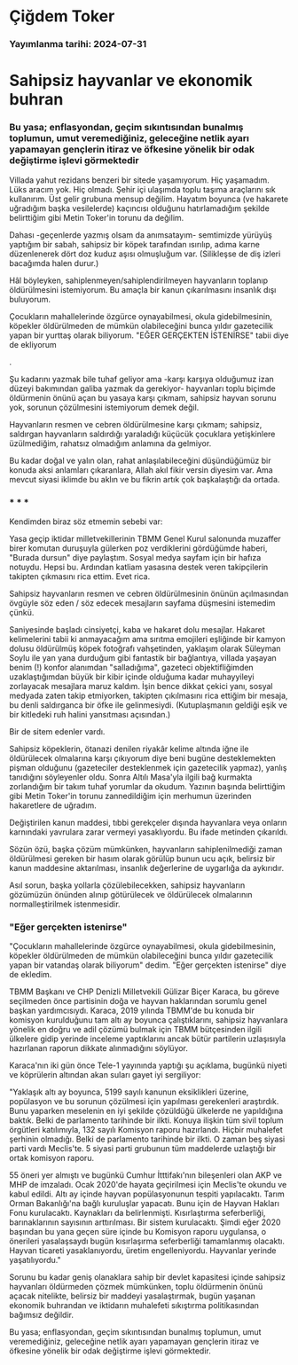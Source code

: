 # Çiğdem Toker

### Yayımlanma tarihi: 2024-07-31

# Sahipsiz hayvanlar ve ekonomik buhran


### Bu yasa; enflasyondan, geçim sıkıntısından bunalmış toplumun, umut veremediğiniz, geleceğine netlik ayarı yapamayan gençlerin itiraz ve öfkesine yönelik bir odak değiştirme işlevi görmektedir



Villada yahut rezidans benzeri bir sitede yaşamıyorum. Hiç yaşamadım. Lüks aracım yok. Hiç olmadı. Şehir içi ulaşımda toplu taşıma araçlarını sık kullanırım. Üst gelir grubuna mensup değilim. Hayatım boyunca (ve hakarete uğradığım başka vesilelerde) kaçıncısı olduğunu hatırlamadığım şekilde belirttiğim gibi Metin Toker'in torunu da değilim.

Dahası -geçenlerde yazmış olsam da anımsatayım- semtimizde yürüyüş yaptığım bir sabah, sahipsiz bir köpek tarafından ısırılıp, adıma karne düzenlenerek dört doz kuduz aşısı olmuşluğum var. (Silikleşse de diş izleri bacağımda halen durur.)

Hâl böyleyken, sahiplenmeyen/sahiplendirilmeyen hayvanların toplanıp öldürülmesini istemiyorum. Bu amaçla bir kanun çıkarılmasını insanlık dışı buluyorum.

Çocukların mahallelerinde özgürce oynayabilmesi, okula gidebilmesinin, köpekler öldürülmeden de mümkün olabileceğini bunca yıldır gazetecilik yapan bir yurttaş olarak biliyorum. "EĞER GERÇEKTEN İSTENİRSE" tabii diye de ekliyorum

.

Şu kadarını yazmak bile tuhaf geliyor ama -karşı karşıya olduğumuz izan düzeyi bakımından galiba yazmak da gerekiyor- hayvanları toplu biçimde öldürmenin önünü açan bu yasaya karşı çıkmam, sahipsiz hayvan sorunu yok, sorunun çözülmesini istemiyorum demek değil.

Hayvanların resmen ve cebren öldürülmesine karşı çıkmam; sahipsiz, saldırgan hayvanların saldırdığı yaraladığı küçücük çocuklara yetişkinlere üzülmediğim, rahatsız olmadığım anlamına da gelmiyor.

Bu kadar doğal ve yalın olan, rahat anlaşılabileceğini düşündüğümüz bir konuda aksi anlamları çıkaranlara, Allah akıl fikir versin diyesim var. Ama mevcut siyasi iklimde bu aklın ve bu fikrin artık çok başkalaştığı da ortada.


### * * *

Kendimden biraz söz etmemin sebebi var:

Yasa geçip iktidar milletvekillerinin TBMM Genel Kurul salonunda muzaffer birer komutan duruşuyla gülerken poz verdiklerini gördüğümde haberi, "Burada dursun" diye paylaştım. Sosyal medya sayfam için bir hafıza notuydu. Hepsi bu. Ardından katliam yasasına destek veren takipçilerin takipten çıkmasını rica ettim. Evet rica.



Sahipsiz hayvanların resmen ve cebren öldürülmesinin önünün açılmasından övgüyle söz eden / söz edecek mesajların sayfama düşmesini istemedim çünkü.

Saniyesinde başladı cinsiyetçi, kaba ve hakaret dolu mesajlar. Hakaret kelimelerini tabii ki anmayacağım ama sırıtma emojileri eşliğinde bir kamyon dolusu öldürülmüş köpek fotoğrafı vahşetinden, yaklaşım olarak Süleyman Soylu ile yan yana durduğum gibi fantastik bir bağlantıya, villada yaşayan benim (!) konfor alanımdan "salladığıma", gazeteci objektifliğimden uzaklaştığımdan büyük bir kibir içinde olduğuma kadar muhayyileyi zorlayacak mesajlara maruz kaldım. İşin bence dikkat çekici yanı, sosyal medyada zaten takip etmiyorken, takipten çıkılmasını rica ettiğim bir mesaja, bu denli saldırganca bir öfke ile gelinmesiydi. (Kutuplaşmanın geldiği eşik ve bir kitledeki ruh halini yansıtması açısından.)

Bir de sitem edenler vardı.

Sahipsiz köpeklerin, ötanazi denilen riyakâr kelime altında iğne ile öldürülecek olmalarına karşı çıkıyorum diye beni bugüne desteklemekten pişman olduğunu (gazeteciler desteklenmek için gazetecilik yapmaz), yanlış tanıdığını söyleyenler oldu. Sonra Altılı Masa'yla ilgili bağ kurmakta zorlandığım bir takım tuhaf yorumlar da okudum. Yazının başında belirttiğim gibi Metin Toker'in torunu zannedildiğim için merhumun üzerinden hakaretlere de uğradım.

Değiştirilen kanun maddesi, tıbbi gerekçeler dışında hayvanlara veya onların karnındaki yavrulara zarar vermeyi yasaklıyordu. Bu ifade metinden çıkarıldı.

Sözün özü, başka çözüm mümkünken, hayvanların sahiplenilmediği zaman öldürülmesi gereken bir hasım olarak görülüp bunun ucu açık, belirsiz bir kanun maddesine aktarılması, insanlık değerlerine de uygarlığa da aykırıdır.

Asıl sorun, başka yollarla çözülebilecekken, sahipsiz hayvanların gözümüzün önünden alınıp götürülecek ve öldürülecek olmalarının normalleştirilmek istenmesidir.


### "Eğer gerçekten istenirse"

"Çocukların mahallelerinde özgürce oynayabilmesi, okula gidebilmesinin, köpekler öldürülmeden de mümkün olabileceğini bunca yıldır gazetecilik yapan bir vatandaş olarak biliyorum" dedim. "Eğer gerçekten istenirse" diye de ekledim.

TBMM Başkanı ve CHP Denizli Milletvekili Gülizar Biçer Karaca, bu göreve seçilmeden önce partisinin doğa ve hayvan haklarından sorumlu genel başkan yardımcısıydı. Karaca, 2019 yılında TBMM'de bu konuda bir komisyon kurulduğunu tam altı ay boyunca çalıştıklarını, sahipsiz hayvanlara yönelik en doğru ve adil çözümü bulmak için TBMM bütçesinden ilgili ülkelere gidip yerinde inceleme yaptıklarını ancak bütür partilerin uzlaşısıyla hazırlanan raporun dikkate alınmadığını söylüyor.

Karaca'nın iki gün önce Tele-1 yayınında yaptığı şu açıklama, bugünkü niyeti ve köprülerin altından akan suları gayet iyi sergiliyor:

"Yaklaşık altı ay boyunca, 5199 sayılı kanunun eksiklikleri üzerine, popülasyon ve bu sorunun çözülmesi için yapılması gerekenleri araştırdık. Bunu yaparken meselenin en iyi şekilde çözüldüğü ülkelerde ne yapıldığına baktık. Belki de parlamento tarihinde bir ilkti. Konuya ilişkin tüm sivil toplum örgütleri katılımıyla, 132 sayılı Komisyon raporu hazırlandı. Hiçbir muhalefet şerhinin olmadığı. Belki de parlamento tarihinde bir ilkti. O zaman beş siyasi parti vardı Meclis'te. 5 siyasi parti grubunun tüm maddelerde uzlaştığı bir ortak komisyon raporu.

55 öneri yer almıştı ve bugünkü Cumhur İtttifakı'nın bileşenleri olan AKP ve MHP de imzaladı. Ocak 2020'de hayata geçirilmesi için Meclis'te okundu ve kabul edildi. Altı ay içinde hayvan popülasyonunun tespiti yapılacaktı. Tarım Orman Bakanlığı'na bağlı kuruluşlar yapacatı. Bunu için de Hayvan Hakları Fonu kurulacaktı. Kaynakları da belirlenmişti. Kısırlaştırma seferberliği, barınaklarının sayısının arttırılması. Bir sistem kurulacaktı. Şimdi eğer 2020 başından bu yana geçen süre içinde bu Komisyon raporu uygulansa, o önerileri yasalaşsaydı bugün kısırlaşırma seferberliği tamamlanmış olacaktı. Hayvan ticareti yasaklanıyordu, üretim engelleniyordu. Hayvanlar yerinde yaşatılıyordu."

Sorunu bu kadar geniş olanaklara sahip bir devlet kapasitesi içinde sahipsiz hayvanları öldürmeden çözmek mümkünken, toplu öldürmenin önünü açacak nitelikte, belirsiz bir maddeyi yasalaştırmak, bugün yaşanan ekonomik buhrandan ve iktidarın muhalefeti sıkıştırma politikasından bağımsız değildir.

Bu yasa; enflasyondan, geçim sıkıntısından bunalmış toplumun, umut veremediğiniz, geleceğine netlik ayarı yapamayan gençlerin itiraz ve öfkesine yönelik bir odak değiştirme işlevi görmektedir.

